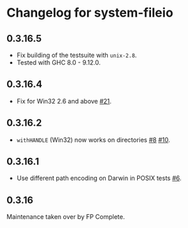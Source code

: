 # Changelog for system-fileio

## 0.3.16.5

* Fix building of the testsuite with `unix-2.8`.
* Tested with GHC 8.0 - 9.12.0.

## 0.3.16.4

* Fix for Win32 2.6 and above [#21](https://github.com/fpco/haskell-filesystem/pull/21).

## 0.3.16.2

* `withHANDLE` (Win32) now works on directories [#8](https://github.com/fpco/haskell-filesystem/issues/8) [#10](https://github.com/fpco/haskell-filesystem/pull/10).

## 0.3.16.1

* Use different path encoding on Darwin in POSIX tests [#6](https://github.com/fpco/haskell-filesystem/pull/6).

## 0.3.16

Maintenance taken over by FP Complete.
